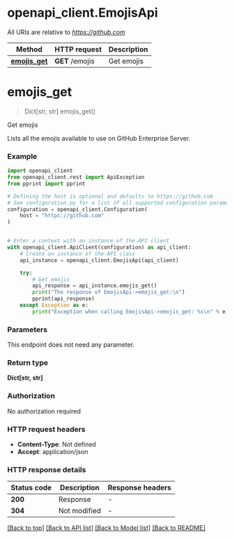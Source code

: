 # openapi_client.EmojisApi

All URIs are relative to *https://github.com*

Method | HTTP request | Description
------------- | ------------- | -------------
[**emojis_get**](EmojisApi.md#emojis_get) | **GET** /emojis | Get emojis


# **emojis_get**
> Dict[str, str] emojis_get()

Get emojis

Lists all the emojis available to use on GitHub Enterprise Server.

### Example


```python
import openapi_client
from openapi_client.rest import ApiException
from pprint import pprint

# Defining the host is optional and defaults to https://github.com
# See configuration.py for a list of all supported configuration parameters.
configuration = openapi_client.Configuration(
    host = "https://github.com"
)


# Enter a context with an instance of the API client
with openapi_client.ApiClient(configuration) as api_client:
    # Create an instance of the API class
    api_instance = openapi_client.EmojisApi(api_client)

    try:
        # Get emojis
        api_response = api_instance.emojis_get()
        print("The response of EmojisApi->emojis_get:\n")
        pprint(api_response)
    except Exception as e:
        print("Exception when calling EmojisApi->emojis_get: %s\n" % e)
```



### Parameters

This endpoint does not need any parameter.

### Return type

**Dict[str, str]**

### Authorization

No authorization required

### HTTP request headers

 - **Content-Type**: Not defined
 - **Accept**: application/json

### HTTP response details

| Status code | Description | Response headers |
|-------------|-------------|------------------|
**200** | Response |  -  |
**304** | Not modified |  -  |

[[Back to top]](#) [[Back to API list]](../README.md#documentation-for-api-endpoints) [[Back to Model list]](../README.md#documentation-for-models) [[Back to README]](../README.md)

